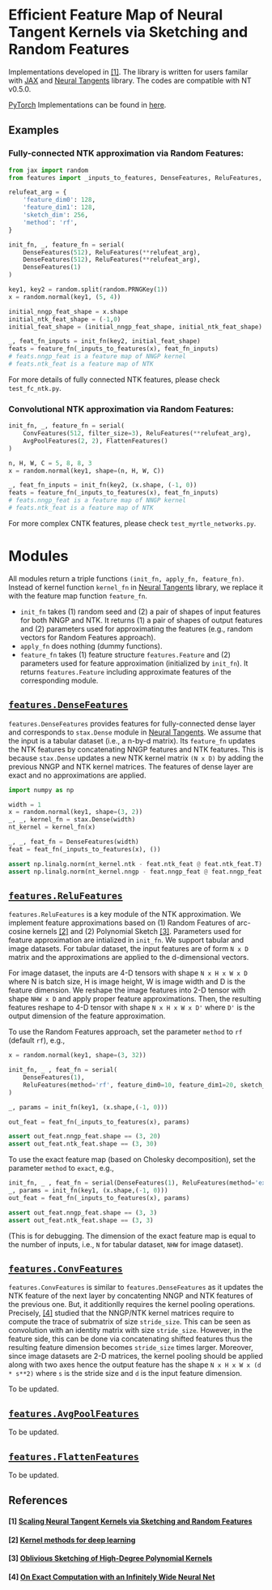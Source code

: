 # Efficient Feature Map of Neural Tangent Kernels via Sketching and Random Features

Implementations developed in [[1]](#1-scaling-neural-tangent-kernels-via-sketching-and-random-features). The library is written for users familar with [JAX](https://github.com/google/jax) and [Neural Tangents](https://github.com/google/neural-tangents) library. The codes are compatible with NT v0.5.0.

[PyTorch](https://pytorch.org/) Implementations can be found in [here](https://github.com/insuhan/ntk-sketch-rf).


## Examples

### Fully-connected NTK approximation via Random Features:

```python
from jax import random
from features import _inputs_to_features, DenseFeatures, ReluFeatures, serial

relufeat_arg = {
    'feature_dim0': 128,
    'feature_dim1': 128,
    'sketch_dim': 256,
    'method': 'rf',
}

init_fn, _, feature_fn = serial(
    DenseFeatures(512), ReluFeatures(**relufeat_arg),
    DenseFeatures(512), ReluFeatures(**relufeat_arg),
    DenseFeatures(1)
)

key1, key2 = random.split(random.PRNGKey(1))
x = random.normal(key1, (5, 4))

initial_nngp_feat_shape = x.shape
initial_ntk_feat_shape = (-1,0)
initial_feat_shape = (initial_nngp_feat_shape, initial_ntk_feat_shape)

_, feat_fn_inputs = init_fn(key2, initial_feat_shape)
feats = feature_fn(_inputs_to_features(x), feat_fn_inputs)
# feats.nngp_feat is a feature map of NNGP kernel
# feats.ntk_feat is a feature map of NTK
```
For more details of fully connected NTK features, please check `test_fc_ntk.py`.

### Convolutional NTK approximation via Random Features:
```python
init_fn, _, feature_fn = serial(
    ConvFeatures(512, filter_size=3), ReluFeatures(**relufeat_arg),
    AvgPoolFeatures(2, 2), FlattenFeatures()
)

n, H, W, C = 5, 8, 8, 3
x = random.normal(key1, shape=(n, H, W, C))

_, feat_fn_inputs = init_fn(key2, (x.shape, (-1, 0))
feats = feature_fn(_inputs_to_features(x), feat_fn_inputs)
# feats.nngp_feat is a feature map of NNGP kernel
# feats.ntk_feat is a feature map of NTK
```
For more complex CNTK features, please check `test_myrtle_networks.py`.

# Modules

All modules return a triple functions `(init_fn, apply_fn, feature_fn)`. Instead of kernel function `kernel_fn` in [Neural Tangents](https://github.com/google/neural-tangents) library, we replace it with the feature map function `feature_fn`. 

- `init_fn` takes (1) random seed and (2) a pair of shapes of input features for both NNGP and NTK. It returns (1) a pair of shapes of output features and (2) parameters used for approximating the features (e.g., random vectors for Random Features approach).
- `apply_fn` does nothing (dummy functions).
- `feature_fn` takes (1) feature structure `features.Feature` and (2) parameters used for feature approximation (initialized by `init_fn`). It returns `features.Feature` including approximate features of the corresponding module.


## [`features.DenseFeatures`](https://github.com/insuhan/ntk-sketching-neural-tangents/blob/ea23f8575a61f39c88aa57723408c175dbba0045/features.py#L88)
`features.DenseFeatures` provides features for fully-connected dense layer and corresponds to `stax.Dense` module in [Neural Tangents](https://github.com/google/neural-tangents). We assume that the input is a tabular dataset (i.e., a n-by-d matrix). Its `feature_fn` updates the NTK features by concatenating NNGP features and NTK features. This is because `stax.Dense` updates a new NTK kernel matrix `(N x D)` by adding the previous NNGP and NTK kernel matrices. The features of dense layer are exact and no approximations are applied. 
```python
import numpy as np

width = 1
x = random.normal(key1, shape=(3, 2))
_, _, kernel_fn = stax.Dense(width)
nt_kernel = kernel_fn(x)

_, _, feat_fn = DenseFeatures(width)
feat = feat_fn(_inputs_to_features(x), ())

assert np.linalg.norm(nt_kernel.ntk - feat.ntk_feat @ feat.ntk_feat.T) <= 1e-12
assert np.linalg.norm(nt_kernel.nngp - feat.nngp_feat @ feat.nngp_feat.T) <= 1e-12
```

## [`features.ReluFeatures`](https://github.com/insuhan/ntk-sketching-neural-tangents/blob/ea23f8575a61f39c88aa57723408c175dbba0045/features.py#L119)
`features.ReluFeatures` is a key module of the NTK approximation. We implement feature approximations based on (1) Random Features of arc-cosine kernels [[2]](#2) and (2) Polynomial Sketch [[3]](#3). Parameters used for feature approximation are intialized in `init_fn`.  We support tabular and image datasets. For tabular dataset, the input features are of form `N x D` matrix and the approximations are applied to the d-dimensional vectors.

For image dataset, the inputs are 4-D tensors with shape `N x H x W x D` where N is batch size, H is image height, W is image width and D is the feature dimension. We reshape the image features into 2-D tensor with shape `NHW x D` and apply proper feature approximations. Then, the resulting features reshape to 4-D tensor with shape `N x H x W x D'` where `D'` is the output dimension of the feature approximation.

To use the Random Features approach, set the parameter `method` to `rf` (default `rf`), e.g.,
```python
x = random.normal(key1, shape=(3, 32))

init_fn, _ , feat_fn = serial(
    DenseFeatures(1),
    ReluFeatures(method='rf', feature_dim0=10, feature_dim1=20, sketch_dim=30)
)

_, params = init_fn(key1, (x.shape,(-1, 0)))

out_feat = feat_fn(_inputs_to_features(x), params)

assert out_feat.nngp_feat.shape == (3, 20)
assert out_feat.ntk_feat.shape == (3, 30)
```

To use the exact feature map (based on Cholesky decomposition), set the parameter `method` to `exact`, e.g.,
```python
init_fn, _ , feat_fn = serial(DenseFeatures(1), ReluFeatures(method='exact'))
_, params = init_fn(key1, (x.shape,(-1, 0)))
out_feat = feat_fn(_inputs_to_features(x), params)

assert out_feat.nngp_feat.shape == (3, 3)
assert out_feat.ntk_feat.shape == (3, 3)
```
(This is for debugging. The dimension of the exact feature map is equal to the number of inputs, i.e., `N` for tabular dataset, `NHW` for image dataset).


## [`features.ConvFeatures`](https://github.com/insuhan/ntk-sketching-neural-tangents/blob/447cf2f6add6cf9f8374df4ea8530bf73d156c1b/features.py#L236)

`features.ConvFeatures` is similar to `features.DenseFeatures` as it updates the NTK feature of the next layer by concatenting NNGP and NTK features of the previous one.  But, it additionlly requires the kernel pooling operations. Precisely, [[4]](#4) studied that the NNGP/NTK kernel matrices require to compute the trace of submatrix of size `stride_size`. This can be seen as convolution with an identity matrix with size `stride_size`. However, in the feature side, this can be done via concatenating shifted features thus the resulting feature dimension becomes `stride_size` times larger. Moreover, since image datasets are 2-D matrices, the kernel pooling should be applied along with two axes hence the output feature has the shape `N x H x W x (d * s**2)` where `s` is the stride size and `d` is the input feature dimension.

To be updated.


## [`features.AvgPoolFeatures`](https://github.com/insuhan/ntk-sketching-neural-tangents/blob/447cf2f6add6cf9f8374df4ea8530bf73d156c1b/features.py#L269)

To be updated.

## [`features.FlattenFeatures`](https://github.com/insuhan/ntk-sketching-neural-tangents/blob/447cf2f6add6cf9f8374df4ea8530bf73d156c1b/features.py#L304)

To be updated.

## References
#### [1] [Scaling Neural Tangent Kernels via Sketching and Random Features](https://arxiv.org/pdf/2106.07880.pdf)
#### [2] [Kernel methods for deep learning](https://cseweb.ucsd.edu/~saul/papers/nips09_kernel.pdf)
#### [3] [Oblivious Sketching of High-Degree Polynomial Kernels](https://arxiv.org/pdf/1909.01410.pdf)
#### [4] [On Exact Computation with an Infinitely Wide Neural Net](https://arxiv.org/pdf/1904.11955.pdf)

